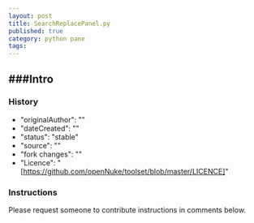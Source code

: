 ```yaml
---
layout: post
title: SearchReplacePanel.py
published: true
category: python pane
tags: 
---
```


###Intro
- 

### History
- "originalAuthor": ""
- "dateCreated": ""
- "status": "stable"
- "source": ""
- "fork changes": ""
- "Licence": "[https://github.com/openNuke/toolset/blob/master/LICENCE]"

### Instructions
Please request someone to contribute instructions in comments below.
